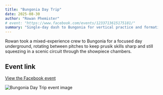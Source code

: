 ```yaml
---
title: "Bungonia Day Trip"
date: 2025-08-30
author: "Rowan Phemister"
# event: "https://www.facebook.com/events/1233713615175181/"
summary: "Single-day dash to Bungonia for vertical practice and formation appreciation."
---
```

Rowan took a mixed-experience crew to Bungonia for a focused day underground, rotating between pitches to keep prusik skills sharp and still squeezing in a scenic circuit through the showpiece chambers.

## Event link

[View the Facebook event](https://www.facebook.com/events/1233713615175181/)

![Bungonia Day Trip event image](https://scontent.fcbr2-1.fna.fbcdn.net/v/t39.30808-6/525516792_2369623200154540_2778402471875860394_n.jpg?stp=cp6_dst-jpg_s206x206_tt6&_nc_cat=108&ccb=1-7&_nc_sid=75d36f&_nc_ohc=WAqgTmti5ZUQ7kNvwFouyDt&_nc_oc=AdmpfFlCcVztNBt5v3xaSzgHYwFlanfs4V-isVdvN39dY2PhSg3xtj3iQspLjqElaqg&_nc_zt=23&_nc_ht=scontent.fcbr2-1.fna&_nc_gid=0Bs_wqjrowcyVuPj4a5f8w&oh=00_Afeh4Gx258N15xbSS_kaAegUGOQulipI_5Hrn6EQhUzYbw&oe=68F19189)
